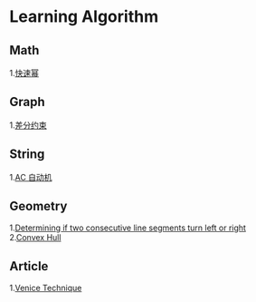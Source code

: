# Learning Algorithm

## Math
1.[快速幂](./math/1.md) <br/>

## Graph
1.[差分约束](./graph/1.md) <br/>

## String
1.[AC 自动机](./string/1.md) <br/>

## Geometry
1.[Determining if two consecutive line segments turn left or right ](./geo/1.md) <br/>
2.[Convex Hull](./geo/2.md) <br/>


## Article
1.[Venice Technique ](https://codeforces.com/blog/entry/58316) <br/>
